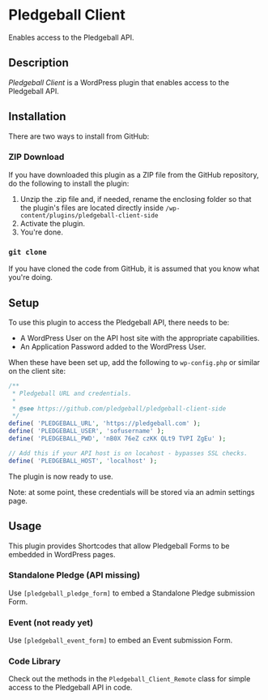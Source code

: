 # Pledgeball Client

Enables access to the Pledgeball API.

## Description

*Pledgeball Client* is a WordPress plugin that enables access to the Pledgeball API.

## Installation

There are two ways to install from GitHub:

### ZIP Download

If you have downloaded this plugin as a ZIP file from the GitHub repository, do the following to install the plugin:

1. Unzip the .zip file and, if needed, rename the enclosing folder so that the plugin's files are located directly inside `/wp-content/plugins/pledgeball-client-side`
2. Activate the plugin.
3. You're done.

### `git clone`

If you have cloned the code from GitHub, it is assumed that you know what you're doing.

## Setup

To use this plugin to access the Pledgeball API, there needs to be:

* A WordPress User on the API host site with the appropriate capabilities.
* An Application Password added to the WordPress User.

When these have been set up, add the following to `wp-config.php` or similar on the client site:

```php
/**
 * Pledgeball URL and credentials.
 *
 * @see https://github.com/pledgeball/pledgeball-client-side
 */
define( 'PLEDGEBALL_URL', 'https://pledgeball.com' );
define( 'PLEDGEBALL_USER', 'sofusername' );
define( 'PLEDGEBALL_PWD', 'nB0X 76eZ czKK QLt9 TVPI ZgEu' );

// Add this if your API host is on locahost - bypasses SSL checks.
define( 'PLEDGEBALL_HOST', 'localhost' );
```

The plugin is now ready to use.

Note: at some point, these credentials will be stored via an admin settings page.

## Usage

This plugin provides Shortcodes that allow Pledgeball Forms to be embedded in WordPress pages.

### Standalone Pledge (API missing)

Use `[pledgeball_pledge_form]` to embed a Standalone Pledge submission Form.

### Event (not ready yet)

Use `[pledgeball_event_form]` to embed an Event submission Form.

### Code Library

Check out the methods in the `Pledgeball_Client_Remote` class for simple access to the Pledgeball API in code.
